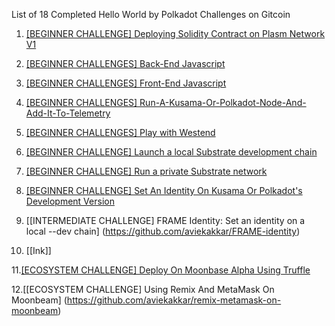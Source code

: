  List of 18 Completed Hello World by Polkadot Challenges on Gitcoin

1. [[BEGINNER CHALLENGE] Deploying Solidity Contract on Plasm Network V1](https://github.com/aviekakkar/solidity-on-plasmnetwork-polkadot)

2. [[BEGINNER CHALLENGES] Back-End Javascript](https://github.com/aviekakkar/backend-js)

3. [[BEGINNER CHALLENGES] Front-End Javascript](https://github.com/aviekakkar/Front-end-Javascript)

4. [[BEGINNER CHALLENGES] Run-A-Kusama-Or-Polkadot-Node-And-Add-It-To-Telemetry](https://github.com/aviekakkar/Run-A-Kusama-Or-Polkadot-Node-And-Add-It-To-Telemetry)

5. [[BEGINNER CHALLENGES] Play with Westend](https://github.com/aviekakkar/Play-with-Westend)

6. [[BEGINNER CHALLENGE] Launch a local Substrate development chain](https://github.com/aviekakkar/local-substrate-dev-chain)

7. [[BEGINNER CHALLENGE] Run a private Substrate network](https://github.com/aviekakkar/private-substrate-network)

8. [[BEGINNER CHALLENGE] Set An Identity On Kusama Or Polkadot's Development Version](https://github.com/aviekakkar/identity-on-dev-kusama)

9. [[INTERMEDIATE CHALLENGE] FRAME Identity: Set an identity on a local --dev chain] (https://github.com/aviekakkar/FRAME-identity)

10. [[Ink]]

11.[[ECOSYSTEM CHALLENGE] Deploy On Moonbase Alpha Using Truffle](https://github.com/aviekakkar/deploy-on-moonbase)

12.[[ECOSYSTEM CHALLENGE] Using Remix And MetaMask On Moonbeam] (https://github.com/aviekakkar/remix-metamask-on-moonbeam)
